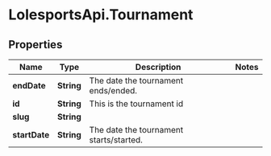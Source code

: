 # LolesportsApi.Tournament

## Properties
Name | Type | Description | Notes
------------ | ------------- | ------------- | -------------
**endDate** | **String** | The date the tournament ends/ended. | 
**id** | **String** | This is the tournament id | 
**slug** | **String** |  | 
**startDate** | **String** | The date the tournament starts/started. | 
